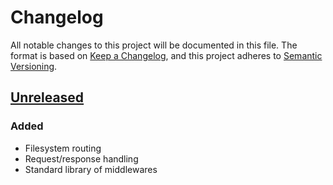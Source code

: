 # Changelog

All notable changes to this project will be documented in this file. The format is based on [Keep a Changelog](https://keepachangelog.com/en/1.1.0/), and this project adheres to [Semantic Versioning](https://semver.org/spec/v2.0.0.html).

## [Unreleased]

### Added
- Filesystem routing
- Request/response handling
- Standard library of middlewares

[unreleased]: https://github.com/serhankileci/glacier.js/compare/main%40%7B1day%7D...main
